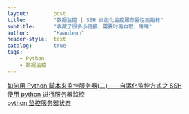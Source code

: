 ```yaml
---
layout:        post
title:         "数据监控 | SSH 自运化监控服务器性能指标"
subtitle:      "收藏了很多小链接，需要时再自取，嘿嘿"
author:        "Haauleon"
header-style:  text
catalog:       true
tags:
    - Python
    - 数据监控
---
```


[如何用 Python 脚本来监控服务器(二)——自运化监控方式之 SSH](https://zhuanlan.zhihu.com/p/160815876)        
[使用 python 进行服务器监控](https://www.cnblogs.com/ppap/p/11405058.html)      
[python 监控服务器状态](https://www.cnblogs.com/HByang/p/13283226.html)       